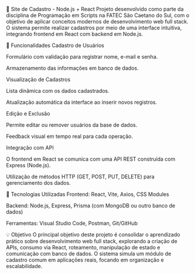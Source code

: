 📘 Site de Cadastro - Node.js + React
Projeto desenvolvido como parte da disciplina de Programação em Scripts na FATEC São Caetano do Sul, com o objetivo de aplicar conceitos modernos de desenvolvimento web full stack. O sistema permite realizar cadastros por meio de uma interface intuitiva, integrando frontend em React com backend em Node.js.

🔧 Funcionalidades
Cadastro de Usuários

Formulário com validação para registrar nome, e-mail e senha.

Armazenamento das informações em banco de dados.

Visualização de Cadastros

Lista dinâmica com os dados cadastrados.

Atualização automática da interface ao inserir novos registros.

Edição e Exclusão

Permite editar ou remover usuários da base de dados.

Feedback visual em tempo real para cada operação.

Integração com API

O frontend em React se comunica com uma API REST construída com Express (Node.js).

Utilização de métodos HTTP (GET, POST, PUT, DELETE) para gerenciamento dos dados.

🚀 Tecnologias Utilizadas
Frontend: React, Vite, Axios, CSS Modules

Backend: Node.js, Express, Prisma (com MongoDB ou outro banco de dados)

Ferramentas: Visual Studio Code, Postman, Git/GitHub

💡 Objetivo
O principal objetivo deste projeto é consolidar o aprendizado prático sobre desenvolvimento web full stack, explorando a criação de APIs, consumo via React, roteamento, manipulação de estado e comunicação com banco de dados. O sistema simula um módulo de cadastro comum em aplicações reais, focando em organização e escalabilidade.

